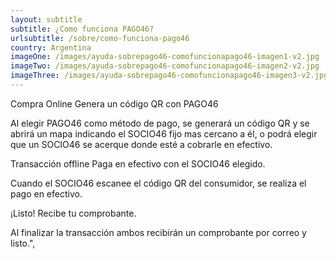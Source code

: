 ```yaml
---
layout: subtitle
subtitle: ¿Como funciona PAGO46?
urlsubtitle: /sobre/como-funciona-pago46
country: Argentina
imageOne: /images/ayuda-sobrepago46-comofuncionapago46-imagen1-v2.jpg
imageTwo: /images/ayuda-sobrepago46-comofuncionapago46-imagen2-v2.jpg
imageThree: /images/ayuda-sobrepago46-comofuncionapago46-imagen3-v2.jpg
---
```

Compra Online
Genera un código QR con PAGO46

Al elegir PAGO46 como método de pago, se generará un código QR y se abrirá un mapa indicando el SOCIO46 fijo mas cercano a él, o podrá elegir que un SOCIO46 se acerque donde esté a cobrarle en efectivo.

Transacción offline
Paga en efectivo con el SOCIO46 elegido.

Cuando el SOCIO46 escanee el código QR del consumidor, se realiza el pago en efectivo.

¡Listo!
Recibe tu comprobante.

Al finalizar la transacción ambos recibirán un comprobante por correo y listo.",
          